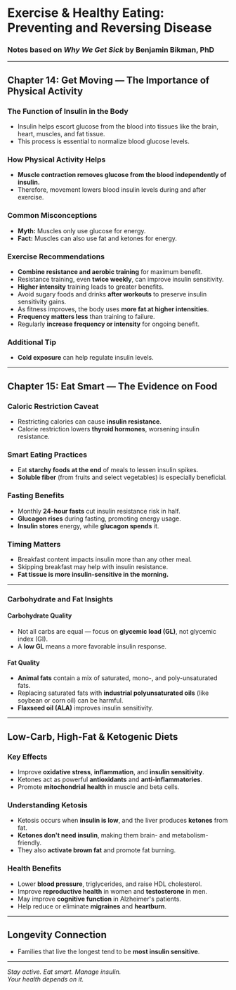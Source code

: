 # Exercise & Healthy Eating: Preventing and Reversing Disease

### Notes based on *Why We Get Sick* by Benjamin Bikman, PhD

---

## Chapter 14: Get Moving — The Importance of Physical Activity

### The Function of Insulin in the Body
- Insulin helps escort glucose from the blood into tissues like the brain, heart, muscles, and fat tissue.
- This process is essential to normalize blood glucose levels.

### How Physical Activity Helps
- **Muscle contraction removes glucose from the blood independently of insulin.**
- Therefore, movement lowers blood insulin levels during and after exercise.

### Common Misconceptions
- **Myth:** Muscles only use glucose for energy.
- **Fact:** Muscles can also use fat and ketones for energy.

### Exercise Recommendations
- **Combine resistance and aerobic training** for maximum benefit.
- Resistance training, even **twice weekly**, can improve insulin sensitivity.
- **Higher intensity** training leads to greater benefits.
- Avoid sugary foods and drinks **after workouts** to preserve insulin sensitivity gains.
- As fitness improves, the body uses **more fat at higher intensities**.
- **Frequency matters less** than training to failure.
- Regularly **increase frequency or intensity** for ongoing benefit.

### Additional Tip
- **Cold exposure** can help regulate insulin levels.

---

## Chapter 15: Eat Smart — The Evidence on Food

### Caloric Restriction Caveat
- Restricting calories can cause **insulin resistance**.
- Calorie restriction lowers **thyroid hormones**, worsening insulin resistance.

### Smart Eating Practices
- Eat **starchy foods at the end** of meals to lessen insulin spikes.
- **Soluble fiber** (from fruits and select vegetables) is especially beneficial.

### Fasting Benefits
- Monthly **24-hour fasts** cut insulin resistance risk in half.
- **Glucagon rises** during fasting, promoting energy usage.
- **Insulin stores** energy, while **glucagon spends** it.

### Timing Matters
- Breakfast content impacts insulin more than any other meal.
- Skipping breakfast may help with insulin resistance.
- **Fat tissue is more insulin-sensitive in the morning.**

---

### Carbohydrate and Fat Insights

#### Carbohydrate Quality
- Not all carbs are equal — focus on **glycemic load (GL)**, not glycemic index (GI).
- A **low GL** means a more favorable insulin response.

#### Fat Quality
- **Animal fats** contain a mix of saturated, mono-, and poly-unsaturated fats.
- Replacing saturated fats with **industrial polyunsaturated oils** (like soybean or corn oil) can be harmful.
- **Flaxseed oil (ALA)** improves insulin sensitivity.

---

## Low-Carb, High-Fat & Ketogenic Diets

### Key Effects
- Improve **oxidative stress**, **inflammation**, and **insulin sensitivity**.
- Ketones act as powerful **antioxidants** and **anti-inflammatories**.
- Promote **mitochondrial health** in muscle and beta cells.

### Understanding Ketosis
- Ketosis occurs when **insulin is low**, and the liver produces **ketones** from fat.
- **Ketones don't need insulin**, making them brain- and metabolism-friendly.
- They also **activate brown fat** and promote fat burning.

### Health Benefits
- Lower **blood pressure**, triglycerides, and raise HDL cholesterol.
- Improve **reproductive health** in women and **testosterone** in men.
- May improve **cognitive function** in Alzheimer's patients.
- Help reduce or eliminate **migraines** and **heartburn**.

---

## Longevity Connection
- Families that live the longest tend to be **most insulin sensitive**.

---

*Stay active. Eat smart. Manage insulin.*  
*Your health depends on it.*
